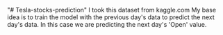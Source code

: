 "# Tesla-stocks-prediction" 
I took this dataset from kaggle.com
My base idea is to train the model with the previous day's data to predict the next day's data.
In this case we are predicting the next day's 'Open' value.
